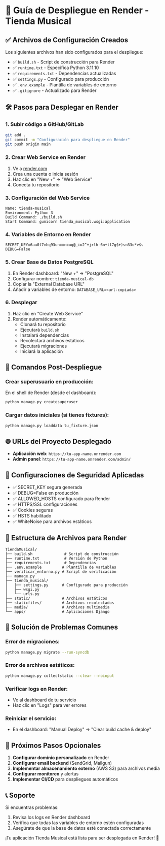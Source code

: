# 🚀 Guía de Despliegue en Render - Tienda Musical

## ✅ Archivos de Configuración Creados

Los siguientes archivos han sido configurados para el despliegue:

- ✅ `build.sh` - Script de construcción para Render
- ✅ `runtime.txt` - Especifica Python 3.11.10
- ✅ `requirements.txt` - Dependencias actualizadas
- ✅ `settings.py` - Configurado para producción
- ✅ `.env.example` - Plantilla de variables de entorno
- ✅ `.gitignore` - Actualizado para Render

## 🛠️ Pasos para Desplegar en Render

### 1. Subir código a GitHub/GitLab
```bash
git add .
git commit -m "Configuración para despliegue en Render"
git push origin main
```

### 2. Crear Web Service en Render
1. Ve a [render.com](https://render.com)
2. Crea una cuenta o inicia sesión
3. Haz clic en "New +" → "Web Service"
4. Conecta tu repositorio

### 3. Configuración del Web Service
```
Name: tienda-musical
Environment: Python 3
Build Command: ./build.sh
Start Command: gunicorn tienda_musical.wsgi:application
```

### 4. Variables de Entorno en Render
```
SECRET_KEY=6au0l7vhq93un==n=uq@_io2^+jrlh-6n+tl7g$+)sn33o*v$s
DEBUG=False
```

### 5. Crear Base de Datos PostgreSQL
1. En Render dashboard: "New +" → "PostgreSQL"
2. Configurar nombre: `tienda-musical-db`
3. Copiar la "External Database URL"
4. Añadir a variables de entorno: `DATABASE_URL=<url-copiada>`

### 6. Desplegar
1. Haz clic en "Create Web Service"
2. Render automáticamente:
   - Clonará tu repositorio
   - Ejecutará `build.sh`
   - Instalará dependencias
   - Recolectará archivos estáticos
   - Ejecutará migraciones
   - Iniciará la aplicación

## 🔧 Comandos Post-Despliegue

### Crear superusuario en producción:
En el shell de Render (desde el dashboard):
```bash
python manage.py createsuperuser
```

### Cargar datos iniciales (si tienes fixtures):
```bash
python manage.py loaddata tu_fixture.json
```

## 🌐 URLs del Proyecto Desplegado

- **Aplicación web**: `https://tu-app-name.onrender.com`
- **Admin panel**: `https://tu-app-name.onrender.com/admin/`

## 🔐 Configuraciones de Seguridad Aplicadas

- ✅ SECRET_KEY segura generada
- ✅ DEBUG=False en producción
- ✅ ALLOWED_HOSTS configurado para Render
- ✅ HTTPS/SSL configuraciones
- ✅ Cookies seguras
- ✅ HSTS habilitado
- ✅ WhiteNoise para archivos estáticos

## 📁 Estructura de Archivos para Render

```
TiendaMusical/
├── build.sh              # Script de construcción
├── runtime.txt           # Versión de Python
├── requirements.txt      # Dependencias
├── .env.example         # Plantilla de variables
├── verificar_entorno.py # Script de verificación
├── manage.py
├── tienda_musical/
│   ├── settings.py      # Configurado para producción
│   ├── wsgi.py
│   └── urls.py
├── static/              # Archivos estáticos
├── staticfiles/         # Archivos recolectados
├── media/               # Archivos multimedia
└── apps/                # Aplicaciones Django
```

## 🐛 Solución de Problemas Comunes

### Error de migraciones:
```bash
python manage.py migrate --run-syncdb
```

### Error de archivos estáticos:
```bash
python manage.py collectstatic --clear --noinput
```

### Verificar logs en Render:
- Ve al dashboard de tu servicio
- Haz clic en "Logs" para ver errores

### Reiniciar el servicio:
- En el dashboard: "Manual Deploy" → "Clear build cache & deploy"

## 🎯 Próximos Pasos Opcionales

1. **Configurar dominio personalizado** en Render
2. **Configurar email backend** (SendGrid, Mailgun)
3. **Implementar almacenamiento externo** (AWS S3) para archivos media
4. **Configurar monitoreo** y alertas
5. **Implementar CI/CD** para despliegues automáticos

## 📞 Soporte

Si encuentras problemas:
1. Revisa los logs en Render dashboard
2. Verifica que todas las variables de entorno estén configuradas
3. Asegúrate de que la base de datos esté conectada correctamente

¡Tu aplicación Tienda Musical está lista para ser desplegada en Render! 🎉
